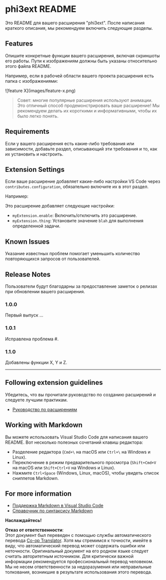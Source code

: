 <!--
CO_OP_TRANSLATOR_METADATA:
{
  "original_hash": "be0b2937160c486180ded27e4f14adeb",
  "translation_date": "2025-03-27T04:13:09+00:00",
  "source_file": "code\\07.Lab\\01\\AIPC\\extensions\\phi3ext\\README.md",
  "language_code": "ru"
}
-->
# phi3ext README

Это README для вашего расширения "phi3ext". После написания краткого описания, мы рекомендуем включить следующие разделы.

## Features

Опишите конкретные функции вашего расширения, включая скриншоты его работы. Пути к изображениям должны быть указаны относительно этого файла README.

Например, если в рабочей области вашего проекта расширения есть папка с изображениями:

\!\[feature X\]\(images/feature-x.png\)

> Совет: многие популярные расширения используют анимации. Это отличный способ продемонстрировать ваше расширение! Мы рекомендуем делать их короткими и информативными, чтобы их было легко понять.

## Requirements

Если у вашего расширения есть какие-либо требования или зависимости, добавьте раздел, описывающий эти требования и то, как их установить и настроить.

## Extension Settings

Если ваше расширение добавляет какие-либо настройки VS Code через `contributes.configuration`, обязательно включите их в этот раздел.

Например:

Это расширение добавляет следующие настройки:

* `myExtension.enable`: Включить/отключить это расширение.
* `myExtension.thing`: Установите значение `blah` для выполнения определенной задачи.

## Known Issues

Указание известных проблем помогает уменьшить количество повторяющихся запросов от пользователей.

## Release Notes

Пользователи будут благодарны за предоставление заметок о релизах при обновлении вашего расширения.

### 1.0.0

Первый выпуск ...

### 1.0.1

Исправлена проблема #.

### 1.1.0

Добавлены функции X, Y и Z.

---

## Following extension guidelines

Убедитесь, что вы прочитали руководство по созданию расширений и следуете лучшим практикам.

* [Руководство по расширениям](https://code.visualstudio.com/api/references/extension-guidelines?WT.mc_id=aiml-137032-kinfeylo)

## Working with Markdown

Вы можете использовать Visual Studio Code для написания вашего README. Вот несколько полезных сочетаний клавиш редактора:

* Разделение редактора (`Cmd+\` на macOS или `Ctrl+\` на Windows и Linux).
* Переключение в режим предварительного просмотра (`Shift+Cmd+V` на macOS или `Shift+Ctrl+V` на Windows и Linux).
* Нажмите `Ctrl+Space` (Windows, Linux, macOS), чтобы увидеть список сниппетов Markdown.

## For more information

* [Поддержка Markdown в Visual Studio Code](http://code.visualstudio.com/docs/languages/markdown?WT.mc_id=aiml-137032-kinfeylo)
* [Справочник по синтаксису Markdown](https://help.github.com/articles/markdown-basics/)

**Наслаждайтесь!**

**Отказ от ответственности**:  
Этот документ был переведен с помощью службы автоматического перевода [Co-op Translator](https://github.com/Azure/co-op-translator). Хотя мы стремимся к точности, имейте в виду, что автоматический перевод может содержать ошибки или неточности. Оригинальный документ на его родном языке следует считать авторитетным источником. Для критически важной информации рекомендуется профессиональный перевод человеком. Мы не несем ответственности за недоразумения или неправильные толкования, возникшие в результате использования этого перевода.